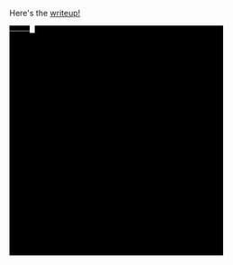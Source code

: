 Here's the [writeup!](https://aryzach.github.io/ZIO-snake)

<img src="images/snake.gif"
     alt="snake example gif"
		 />


